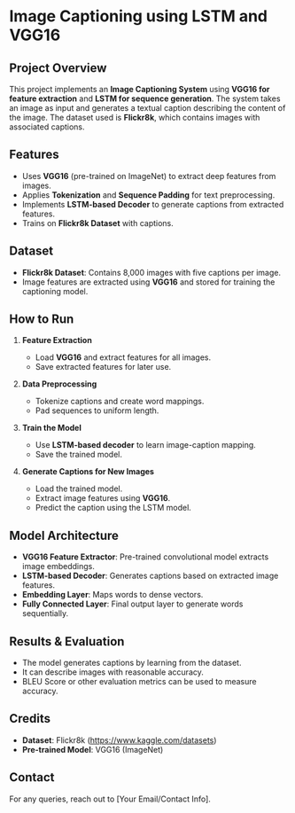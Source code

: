 # Image Captioning using LSTM and VGG16

## Project Overview
This project implements an **Image Captioning System** using **VGG16 for feature extraction** and **LSTM for sequence generation**. The system takes an image as input and generates a textual caption describing the content of the image. The dataset used is **Flickr8k**, which contains images with associated captions.

## Features
- Uses **VGG16** (pre-trained on ImageNet) to extract deep features from images.
- Applies **Tokenization** and **Sequence Padding** for text preprocessing.
- Implements **LSTM-based Decoder** to generate captions from extracted features.
- Trains on **Flickr8k Dataset** with captions.

## Dataset
- **Flickr8k Dataset**: Contains 8,000 images with five captions per image.
- Image features are extracted using **VGG16** and stored for training the captioning model.


## How to Run
1. **Feature Extraction**
   - Load **VGG16** and extract features for all images.
   - Save extracted features for later use.

2. **Data Preprocessing**
   - Tokenize captions and create word mappings.
   - Pad sequences to uniform length.

3. **Train the Model**
   - Use **LSTM-based decoder** to learn image-caption mapping.
   - Save the trained model.

4. **Generate Captions for New Images**
   - Load the trained model.
   - Extract image features using **VGG16**.
   - Predict the caption using the LSTM model.

## Model Architecture
- **VGG16 Feature Extractor**: Pre-trained convolutional model extracts image embeddings.
- **LSTM-based Decoder**: Generates captions based on extracted image features.
- **Embedding Layer**: Maps words to dense vectors.
- **Fully Connected Layer**: Final output layer to generate words sequentially.

## Results & Evaluation
- The model generates captions by learning from the dataset.
- It can describe images with reasonable accuracy.
- BLEU Score or other evaluation metrics can be used to measure accuracy.


## Credits
- **Dataset**: Flickr8k (https://www.kaggle.com/datasets)
- **Pre-trained Model**: VGG16 (ImageNet)

## Contact
For any queries, reach out to [Your Email/Contact Info].

